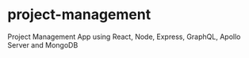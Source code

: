 # project-management
Project Management App using React, Node, Express, GraphQL, Apollo Server and MongoDB
